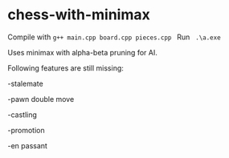# chess-with-minimax

Compile with ```g++ main.cpp board.cpp pieces.cpp ``` Run ``` .\a.exe```

Uses minimax with alpha-beta pruning for AI.

Following features are still missing:

-stalemate

-pawn double move

-castling

-promotion

-en passant
